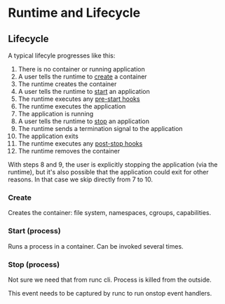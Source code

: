 # Runtime and Lifecycle

## Lifecycle

A typical lifecyle progresses like this:

1. There is no container or running application
2. A user tells the runtime to [create](#create) a container
3. The runtime creates the container
4. A user tells the runtime to [start](#start-process) an application
5. The runtime executes any [pre-start hooks](runtime.md#pre-start)
6. The runtime executes the application
7. The application is running
8. A user tells the runtime to [stop](#stop) an application
9. The runtime sends a termination signal to the application
10. The application exits
11. The runtime executes any [post-stop hooks](runtime.md#post-stop)
12. The runtime removes the container

With steps 8 and 9, the user is explicitly stopping the application
(via the runtime), but it's also possible that the application could
exit for other reasons.  In that case we skip directly from 7 to 10.

### Create

Creates the container: file system, namespaces, cgroups, capabilities.

### Start (process)

Runs a process in a container. Can be invoked several times.

### Stop (process)

Not sure we need that from runc cli. Process is killed from the outside.

This event needs to be captured by runc to run onstop event handlers.
